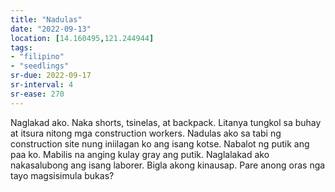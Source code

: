```yaml
---
title: "Nadulas"
date: "2022-09-13"
location: [14.160495,121.244944]
tags:
- "filipino"
- "seedlings"
sr-due: 2022-09-17
sr-interval: 4
sr-ease: 270
---
```

Naglakad ako. Naka shorts, tsinelas, at backpack. Litanya tungkol sa buhay at itsura nitong mga construction workers. Nadulas ako sa tabi ng construction site nung iniilagan ko ang isang kotse. Nabalot ng putik ang paa ko. Mabilis na anging kulay gray ang putik. Naglalakad ako nakasalubong ang isang laborer. Bigla akong kinausap. Pare anong oras nga tayo magsisimula bukas?